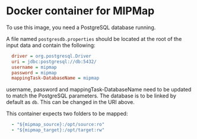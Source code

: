 # Docker container for MIPMap

To use this image, you need a PostgreSQL database running.

A file named `postgresdb.properties` should be located at the root of the input data and contain the following:
```ini
  driver = org.postgresql.Driver
  uri = jdbc:postgresql://db:5432/
  username = mipmap
  password = mipmap
  mappingTask-DatabaseName = mipmap
```

username, password and mappingTask-DatabaseName need to be updated to match the PostgreSQL parameters.
The database is to be linked by default as ```db```. This can be changed in the URI above.

This container expects two folders to be mapped:

```yml
  - "${mipmap_source}:/opt/source:ro"
  - "${mipmap_target}:/opt/target:rw"
```
